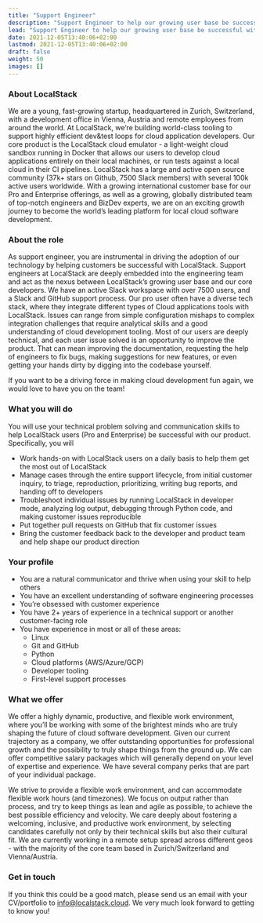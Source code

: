 ```yaml
---
title: "Support Engineer"
description: "Support Engineer to help our growing user base be successful with LocalStack."
lead: "Support Engineer to help our growing user base be successful with LocalStack."
date: 2021-12-05T13:40:06+02:00
lastmod: 2021-12-05T13:40:06+02:00
draft: false
weight: 50
images: []
---
```


### About LocalStack

We are a young, fast-growing startup, headquartered in Zurich, Switzerland, with a development office in Vienna, Austria and remote employees from around the world. At LocalStack, we’re building world-class tooling to support highly efficient dev&test loops for cloud application developers. Our core product is the LocalStack cloud emulator - a light-weight cloud sandbox running in Docker that allows our users to develop cloud applications entirely on their local machines, or run tests against a local cloud in their CI pipelines. LocalStack has a large and active open source community (37k+ stars on Github, 7500 Slack members) with several 100k active users worldwide. With a growing international customer base for our Pro and Enterprise offerings, as well as a growing, globally distributed team of top-notch engineers and BizDev experts, we are on an exciting growth journey to become the world’s leading platform for local cloud software development.

### About the role

As support engineer, you are instrumental in driving the adoption of our technology by helping customers be successful with LocalStack. Support engineers at LocalStack are deeply embedded into the engineering team and act as the nexus between LocalStack’s growing user base and our core developers. We have an active Slack workspace with over 7500 users, and a Slack and GitHub support process. Our pro user often have a diverse tech stack, where they integrate different types of Cloud applications tools with LocalStack. Issues can range from simple configuration mishaps to complex integration challenges that require analytical skills and a good understanding of cloud development tooling. Most of our users are deeply technical, and each user issue solved is an opportunity to improve the product. That can mean improving the documentation, requesting the help of engineers to fix bugs, making suggestions for new features, or even getting your hands dirty by digging into the codebase yourself.

If you want to be a driving force in making cloud development fun again, we would love to have you on the team!

### What you will do

You will use your technical problem solving and communication skills to help LocalStack users (Pro and Enterprise) be successful with our product.
Specifically, you will

* Work hands-on with LocalStack users on a daily basis to help them get the most out of LocalStack
* Manage cases through the entire support lifecycle, from initial customer inquiry, to triage, reproduction, prioritizing, writing bug reports, and handing off to developers
* Troubleshoot individual issues by running LocalStack in developer mode, analyzing log output, debugging through Python code, and making customer issues reproducible
* Put together pull requests on GitHub that fix customer issues
* Bring the customer feedback back to the developer and product team and help shape our product direction


### Your profile

* You are a natural communicator and thrive when using your skill to help others
* You have an excellent understanding of software engineering processes
* You’re obsessed with customer experience
* You have 2+ years of experience in a technical support or another customer-facing role
* You have experience in most or all of these areas:
  * Linux
  * Git and GitHub
  * Python
  * Cloud platforms (AWS/Azure/GCP)
  * Developer tooling
  * First-level support processes


### What we offer

We offer a highly dynamic, productive, and flexible work environment, where you’ll be working with some of the brightest minds who are truly shaping the future of cloud software development. Given our current trajectory as a company, we offer outstanding opportunities for professional growth and the possibility to truly shape things from the ground up. We can offer competitive salary packages which will generally depend on your level of expertise and experience. We have several company perks that are part of your individual package.

We strive to provide a flexible work environment, and can accommodate flexible work hours (and timezones). We focus on output rather than process, and try to keep things as lean and agile as possible, to achieve the best possible efficiency and velocity. We care deeply about fostering a welcoming, inclusive, and productive work environment, by selecting candidates carefully not only by their technical skills but also their cultural fit. We are currently working in a remote setup spread across different geos - with the majority of the core team based in Zurich/Switzerland and Vienna/Austria.

### Get in touch

If you think this could be a good match, please send us an email with your CV/portfolio to info@localstack.cloud.
We very much look forward to getting to know you!
